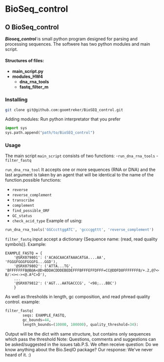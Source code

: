 # BioSeq_control

## О BioSeq_control
***Bioseq_control*** is small python program designed for parsing and processing sequences.
The softwere has two python modules and main script.


#### Structures of files:


- **main_script.py**
- **modules_HW4**
    - **dna_rna_tools**
    - **fastq_filter_m**

### Installing

```bash
git clone git@github.com:goomtreker/BioSEQ_control.git
```
Adding modules:
Run python interpretator that you prefer
```python
import sys
sys.path.append("path/to/BioSEQ_control")
```
### Usage
The main script ```main_script``` consists of two functions:
-```run_dna_rna_tools```
-```filter_fastq```

```run_dna_rna_tool``` It accepts one or more sequences (RNA or DNA) and the last argument is taken by an agent that will be identical to the name of the function.possible functions:
- ```reverse```
- ```reverse_complement```
- ```transcribe```
- ```complement```
- ```find_possible_ORF```
- ```GC_status```
- ```check_acid_type```
Example of using:
```python
run_dna_rna_tools('GGCccttggATC', 'gcccggttt', 'reverse_complement')
```

```filter_fastq``` input accept a dictionary {Sequence name: (read, read quality symbols)}. Example:
```
EXAMPLE_FASTQ = {
    '@SRX079801': ('ACAGCAACATAAACATGA....AA', 'FGGGFGGGFGGGFG...GGD'),
    '@SRX079802': ('ATTA...TG', 'BFFFFFFFB@B@A<@D>BDDACDDDEBEDEFFFBFFFEFFDFFF=CC@DDFD8FFFFFFF8/+.2,@7<<:?B/:<><-><@.A*C>D'),
    ...
    '@SRX079812': ('AGT...AATGACCCG', '<98;...BBC')
    }      
```
As well as thresholds in length, gc composition, and read phread quality control.
example:
```python
filter_fastq(
        seqs: EXAMPLE_FASTQ,
        gc_bounds=44,
        length_bounds=(10000, 100000), quality_threshold=34):
```
Output will be the dict with same structure, but contains only sequences which pass the threshold
Note:
Questions, comments and suggestions can be asked/suggested in the issues tab.P.S. 
We often receive question:
 Do we know anything about the Bio.SeqIO package?
 Our response:
 We've never heard of it. :)
